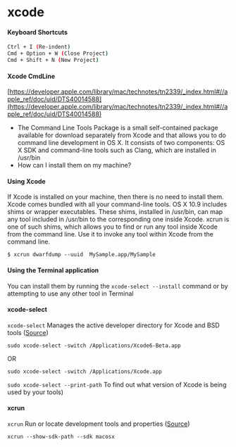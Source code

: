 # xcode

#### Keyboard Shortcuts

```bash
Ctrl + I (Re-indent)
Cmd + Option + W (Close Project)
Cmd + Shift + N (New Project)
```

#### Xcode CmdLine

[https://developer.apple.com/library/mac/technotes/tn2339/_index.html#//apple_ref/doc/uid/DTS40014588](https://developer.apple.com/library/mac/technotes/tn2339/_index.html#//apple_ref/doc/uid/DTS40014588)
- The Command Line Tools Package is a small self-contained package available for download separately from Xcode and that allows you to do command line development in OS X. It consists of two components: OS X SDK and command-line tools such as Clang, which are installed in /usr/bin
- How can I install them on my machine?

#### Using Xcode
If Xcode is installed on your machine, then there is no need to install them. Xcode comes bundled with all your command-line tools. OS X 10.9 includes shims or wrapper executables. These shims, installed in /usr/bin, can map any tool included in /usr/bin to the corresponding one inside Xcode. xcrun is one of such shims, which allows you to find or run any tool inside Xcode from the command line. Use it to invoke any tool within Xcode from the command line.

`$ xcrun dwarfdump --uuid  MySample.app/MySample`


#### Using the Terminal application
You can install them by running the `xcode-select --install` command or by attempting to use any other tool in Terminal


#### xcode-select
`xcode-select` Manages the active developer directory for Xcode and BSD tools ([Source](https://developer.apple.com/library/mac/documentation/Darwin/Reference/ManPages/man1/xcode-select.1.html))

`sudo xcode-select -switch /Applications/Xcode6-Beta.app`

OR

`sudo xcode-select -switch /Applications/Xcode.app`

`sudo xcode-select --print-path` To find out what version of Xcode is being used by your tools)

#### xcrun
`xcrun` Run or locate development tools and properties ([Source](https://developer.apple.com/library/mac/documentation/Darwin/Reference/ManPages/man1/xcrun.1.html#//apple_ref/doc/man/1/xcrun))

`xcrun --show-sdk-path --sdk macosx`
